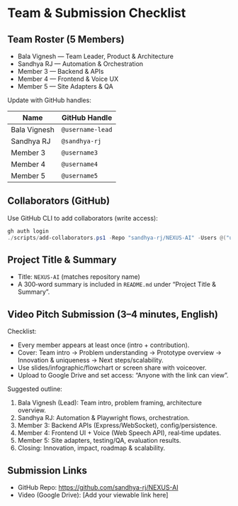 # Team & Submission Checklist

## Team Roster (5 Members)

- Bala Vignesh — Team Leader, Product & Architecture
- Sandhya RJ — Automation & Orchestration
- Member 3 — Backend & APIs
- Member 4 — Frontend & Voice UX
- Member 5 — Site Adapters & QA

Update with GitHub handles:

| Name | GitHub Handle |
|------|---------------|
| Bala Vignesh | `@username-lead` |
| Sandhya RJ | `@sandhya-rj` |
| Member 3 | `@username3` |
| Member 4 | `@username4` |
| Member 5 | `@username5` |

## Collaborators (GitHub)

Use GitHub CLI to add collaborators (write access):

```powershell
gh auth login
./scripts/add-collaborators.ps1 -Repo "sandhya-rj/NEXUS-AI" -Users @("username-lead","username3","username4","username5") -Permission "push"
```

## Project Title & Summary

- Title: `NEXUS-AI` (matches repository name)
- A 300‑word summary is included in `README.md` under “Project Title & Summary”.

## Video Pitch Submission (3–4 minutes, English)

Checklist:
- Every member appears at least once (intro + contribution).
- Cover: Team intro → Problem understanding → Prototype overview → Innovation & uniqueness → Next steps/scalability.
- Use slides/infographic/flowchart or screen share with voiceover.
- Upload to Google Drive and set access: “Anyone with the link can view”.

Suggested outline:
1. Bala Vignesh (Lead): Team intro, problem framing, architecture overview.
2. Sandhya RJ: Automation & Playwright flows, orchestration.
3. Member 3: Backend APIs (Express/WebSocket), config/persistence.
4. Member 4: Frontend UI + Voice (Web Speech API), real‑time updates.
5. Member 5: Site adapters, testing/QA, evaluation results.
6. Closing: Innovation, impact, roadmap & scalability.

## Submission Links

- GitHub Repo: https://github.com/sandhya-rj/NEXUS-AI
- Video (Google Drive): [Add your viewable link here]